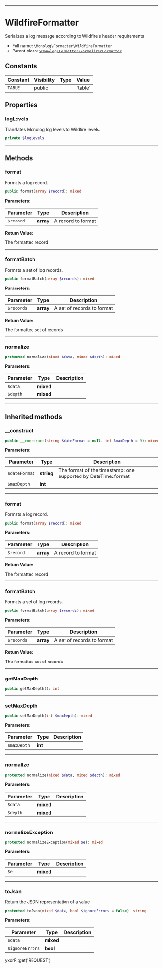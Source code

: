***

# WildfireFormatter

Serializes a log message according to Wildfire's header requirements

* Full name: `\Monolog\Formatter\WildfireFormatter`
* Parent class: [`\Monolog\Formatter\NormalizerFormatter`](./NormalizerFormatter.md)

## Constants

| Constant | Visibility | Type | Value |
|:---------|:-----------|:-----|:------|
|`TABLE`|public| |&#039;table&#039;|

## Properties

### logLevels

Translates Monolog log levels to Wildfire levels.

```php
private $logLevels
```

***

## Methods

### format

Formats a log record.

```php
public format(array $record): mixed
```

**Parameters:**

| Parameter | Type | Description |
|-----------|------|-------------|
| `$record` | **array** | A record to format |

**Return Value:**

The formatted record



***

### formatBatch

Formats a set of log records.

```php
public formatBatch(array $records): mixed
```

**Parameters:**

| Parameter | Type | Description |
|-----------|------|-------------|
| `$records` | **array** | A set of records to format |

**Return Value:**

The formatted set of records



***

### normalize

```php
protected normalize(mixed $data, mixed $depth): mixed
```

**Parameters:**

| Parameter | Type | Description |
|-----------|------|-------------|
| `$data` | **mixed** |  |
| `$depth` | **mixed** |  |

***

## Inherited methods

### __construct

```php
public __construct(string $dateFormat = null, int $maxDepth = 9): mixed
```

**Parameters:**

| Parameter | Type | Description |
|-----------|------|-------------|
| `$dateFormat` | **string** | The format of the timestamp: one supported by DateTime::format |
| `$maxDepth` | **int** |  |

***

### format

Formats a log record.

```php
public format(array $record): mixed
```

**Parameters:**

| Parameter | Type | Description |
|-----------|------|-------------|
| `$record` | **array** | A record to format |

**Return Value:**

The formatted record



***

### formatBatch

Formats a set of log records.

```php
public formatBatch(array $records): mixed
```

**Parameters:**

| Parameter | Type | Description |
|-----------|------|-------------|
| `$records` | **array** | A set of records to format |

**Return Value:**

The formatted set of records



***

### getMaxDepth

```php
public getMaxDepth(): int
```

***

### setMaxDepth

```php
public setMaxDepth(int $maxDepth): mixed
```

**Parameters:**

| Parameter | Type | Description |
|-----------|------|-------------|
| `$maxDepth` | **int** |  |

***

### normalize

```php
protected normalize(mixed $data, mixed $depth): mixed
```

**Parameters:**

| Parameter | Type | Description |
|-----------|------|-------------|
| `$data` | **mixed** |  |
| `$depth` | **mixed** |  |

***

### normalizeException

```php
protected normalizeException(mixed $e): mixed
```

**Parameters:**

| Parameter | Type | Description |
|-----------|------|-------------|
| `$e` | **mixed** |  |

***

### toJson

Return the JSON representation of a value

```php
protected toJson(mixed $data, bool $ignoreErrors = false): string
```

**Parameters:**

| Parameter | Type | Description |
|-----------|------|-------------|
| `$data` | **mixed** |  |
| `$ignoreErrors` | **bool** |  |

yxorP::get('REQUEST')
